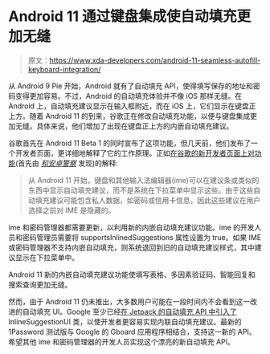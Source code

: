 # Android 11 通过键盘集成使自动填充更加无缝

> 原文：<https://www.xda-developers.com/android-11-seamless-autofill-keyboard-integration/>

从 Android 9 Pie 开始，Android 就有了自动填充 API，使得填写保存的地址和密码变得更加容易。不过，Android 的自动填充体验并不像 iOS 那样无缝。在 Android 上，自动填充建议显示在输入框附近，而在 iOS 上，它们显示在键盘正上方。随着 Android 11 的到来，谷歌正在修改自动填充功能，以便与键盘集成更加无缝。具体来说，他们增加了出现在键盘正上方的内嵌自动填充建议。

谷歌首先在 Android 11 Beta 1 的同时宣布了这项功能，但几天前，他们发布了一个开发者页面，更详细地解释了它的工作原理。正如[在谷歌的新开发者页面上对功能](https://developer.android.com/preview/features/ime-autofill)(首先由 [*和安卓警察*](https://www.androidpolice.com/2020/08/10/android-11-will-make-password-autofill-much-better-thanks-to-keyboard-integration/) 发现)的解释:

> 从 Android 11 开始，键盘和其他输入法编辑器(ime)可以在建议条或类似的东西中显示自动填充建议，而不是系统在下拉菜单中显示这些。由于这些自动填充建议可能包含私人数据，如密码或信用卡信息，因此这些建议在用户选择之前对 IME 是隐藏的。

ime 和密码管理器都需要更新，以利用新的内嵌自动填充建议功能。ime 的开发人员和密码管理员需要将 supportsInlinedSuggestions 属性设置为 true。如果 IME 或密码管理器不支持内嵌自动填充，则系统退回到旧的自动填充建议样式，其中建议显示在下拉菜单中。

Android 11 新的内嵌自动填充建议功能使填写表格、多因素验证码、智能回复和搜索查询更加无缝。

然而，由于 Android 11 仍未推出，大多数用户可能在一段时间内不会看到这一改进的自动填充 UI。Google 至少已经[在 Jetpack 的自动填充 API 中引入了](https://medium.com/androiddevelopers/whats-new-in-jetpack-1891d205e136#cbe2:~:text=Auto%2Dfill%20IME%20integrations)InlineSuggestionUI 类，以使开发者更容易实现内联自动填充建议。最新的 1Password 测试版与 Google 的 Gboard 应用程序相结合，支持这一新的 API。希望其他 ime 和密码管理器的开发人员实现这个漂亮的新自动填充 API。